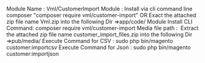 Module Name : Vml/CustomerImport
Module : Install via cli command line composer "composer require vml/customer-import" OR Exact the attached zip file name Vml.zip into the following Dir =>app/code/
Module Install CLI Command: composer require vml/customer-import
Media file path :  Extract the attached zip file name customer_import_files.zip into the following Dir =>pub/media/
Execute Command for CSV : sudo php bin/magento customer:importcsv
Execute Command for Json : sudo php bin/magento customer:importjson
